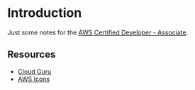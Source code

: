 # Introduction

Just some notes for the [AWS Certified Developer - Associate](https://aws.amazon.com/certification/certified-developer-associate/).

## Resources

- [Cloud Guru](https://learn.acloud.guru/course/aws-certified-developer-associate/dashboard)
- [AWS Icons](https://awsicons.dev/)
